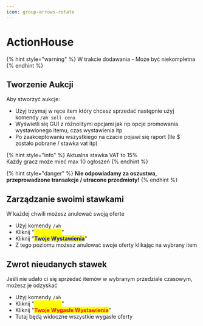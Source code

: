 ```yaml
---
icon: group-arrows-rotate
---
```


# ActionHouse

{% hint style="warning" %}
W trakcie dodawania - Może być niekompletna
{% endhint %}

## Tworzenie Aukcji

Aby stworzyć aukcje:

* Użyj trzymaj w ręce item który chcesz sprzedać następnie użyj komendy `/ah sell cena`
* Wyświetli się GUI z różnolitymi opcjami jak np opcje promowania wystawionego itemu, czas wystawienia itp
* Po zaakceptowaniu wszystkiego na czacie pojawi się raport (Ile $ zostało pobrane / stawka vat itp)

{% hint style="info" %}
Aktualna stawka VAT to 15%\
Każdy gracz może mieć max 10 ogłoszeń
{% endhint %}

{% hint style="danger" %}
**Nie odpowiadamy za oszustwa, przeprowadzone transakcje / utracone przedmioty!**
{% endhint %}

## Zarządzanie swoimi stawkami

W każdej chwili możesz anulować swoją oferte

* Użyj komendy `/ah`
* Kliknij "<mark style="color:yellow;">**Twój Profil**</mark>"
* Kliknij "<mark style="color:blue;">**Twoje Wystawienia**</mark>"
* Z tego poziomu możesz anulować swoje oferty klikając na wybrany item

## Zwrot nieudanych stawek

Jeśli nie udało ci się sprzedać itemów w wybranym  przedziale czasowym, możesz je odzyskać

* Użyj komendy `/ah`
* Kliknij "<mark style="color:yellow;">**Twój Profil**</mark>"
* Kliknij "<mark style="color:red;">**Twoje Wygasłe Wystawienia**</mark>"
* Tutaj będą widoczne wszystkie wygasłe oferty

